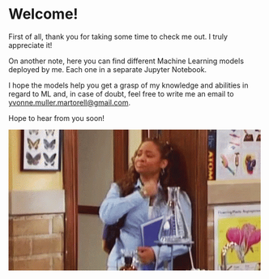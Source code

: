 # Welcome!

First of all, thank you for taking some time to check me out. I truly appreciate it!

On another note, here you can find different Machine Learning models deployed by me. Each one in a separate Jupyter Notebook.

I hope the models help you get a grasp of my knowledge and abilities in regard to ML and, in case of doubt, feel free to write me an email to yvonne.muller.martorell@gmail.com.

Hope to hear from you soon!

![Peace out](/peace_out.gif)
